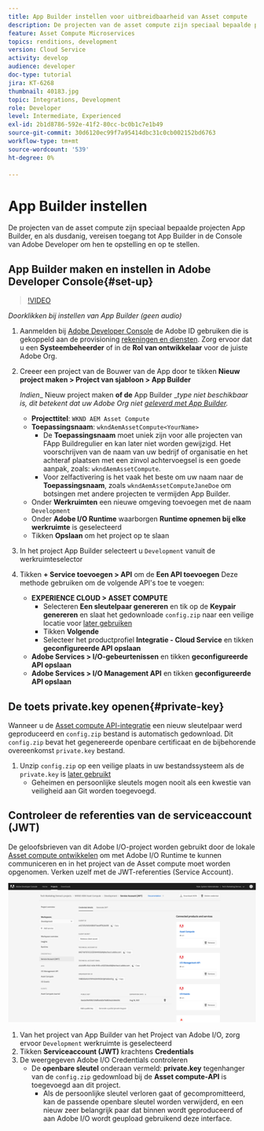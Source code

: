 ```yaml
---
title: App Builder instellen voor uitbreidbaarheid van Asset compute
description: De projecten van de asset compute zijn speciaal bepaalde projecten App Builder, en als dusdanig, vereisen toegang tot App Builder in de Console van Adobe Developer om hen te opstelling en op te stellen.
feature: Asset Compute Microservices
topics: renditions, development
version: Cloud Service
activity: develop
audience: developer
doc-type: tutorial
jira: KT-6268
thumbnail: 40183.jpg
topic: Integrations, Development
role: Developer
level: Intermediate, Experienced
exl-id: 2b1d8786-592e-41f2-80cc-bc0b1c7e1b49
source-git-commit: 30d6120ec99f7a95414dbc31c0cb002152bd6763
workflow-type: tm+mt
source-wordcount: '539'
ht-degree: 0%

---
```


# App Builder instellen

De projecten van de asset compute zijn speciaal bepaalde projecten App Builder, en als dusdanig, vereisen toegang tot App Builder in de Console van Adobe Developer om hen te opstelling en op te stellen.

## App Builder maken en instellen in Adobe Developer Console{#set-up}

>[!VIDEO](https://video.tv.adobe.com/v/40183?quality=12&learn=on)

_Doorklikken bij instellen van App Builder (geen audio)_

1. Aanmelden bij [Adobe Developer Console](https://console.adobe.io) de Adobe ID gebruiken die is gekoppeld aan de provisioning [rekeningen en diensten](./accounts-and-services.md). Zorg ervoor dat u een __Systeembeheerder__ of in de __Rol van ontwikkelaar__ voor de juiste Adobe Org.
1. Creeer een project van de Bouwer van de App door te tikken __Nieuw project maken > Project van sjabloon > App Builder__

   _Indien__ Nieuw project maken __of de__ App Builder __type niet beschikbaar is, dit betekent dat uw Adobe Org niet [geleverd met App Builder](#request-adobe-project-app-builder)._

   + __Projecttitel__: `WKND AEM Asset Compute`
   + __Toepassingsnaam__: `wkndAemAssetCompute<YourName>`
      + De __Toepassingsnaam__ moet uniek zijn voor alle projecten van FApp Buildregulier en kan later niet worden gewijzigd. Het voorschrijven van de naam van uw bedrijf of organisatie en het achteraf plaatsen met een zinvol achtervoegsel is een goede aanpak, zoals: `wkndAemAssetCompute`.
      + Voor zelfactivering is het vaak het beste om uw naam naar de __Toepassingsnaam__, zoals `wkndAemAssetComputeJaneDoe` om botsingen met andere projecten te vermijden App Builder.
   + Onder __Werkruimten__ een nieuwe omgeving toevoegen met de naam `Development`
   + Onder __Adobe I/O Runtime__ waarborgen __Runtime opnemen bij elke werkruimte__ is geselecteerd
   + Tikken __Opslaan__ om het project op te slaan
1. In het project App Builder selecteert u `Development` vanuit de werkruimteselector
1. Tikken __+ Service toevoegen > API__ om de __Een API toevoegen__ Deze methode gebruiken om de volgende API&#39;s toe te voegen:

   + __EXPERIENCE CLOUD > ASSET COMPUTE__
      + Selecteren __Een sleutelpaar genereren__ en tik op de __Keypair genereren__ en slaat het gedownloade `config.zip` naar een veilige locatie voor [later gebruiken](#private-key)
      + Tikken __Volgende__
      + Selecteer het productprofiel __Integratie - Cloud Service__ en tikken __geconfigureerde API opslaan__
   + __Adobe Services > I/O-gebeurtenissen__ en tikken __geconfigureerde API opslaan__
   + __Adobe Services > I/O Management API__ en tikken __geconfigureerde API opslaan__

## De toets private.key openen{#private-key}

Wanneer u de [Asset compute API-integratie](#set-up) een nieuw sleutelpaar werd geproduceerd en `config.zip` bestand is automatisch gedownload. Dit `config.zip` bevat het gegenereerde openbare certificaat en de bijbehorende overeenkomst `private.key` bestand.

1. Unzip `config.zip` op een veilige plaats in uw bestandssysteem als de `private.key` is [later gebruikt](../develop/environment-variables.md)
   + Geheimen en persoonlijke sleutels mogen nooit als een kwestie van veiligheid aan Git worden toegevoegd.

## Controleer de referenties van de serviceaccount (JWT)

De geloofsbrieven van dit Adobe I/O-project worden gebruikt door de lokale [Asset compute ontwikkelen](../develop/development-tool.md) om met Adobe I/O Runtime te kunnen communiceren en in het project van de Asset compute moet worden opgenomen. Verken uzelf met de JWT-referenties (Service Account).

![Referenties Adobe Developer-serviceaccount](./assets/app-builder/service-account.png)

1. Van het project van App Builder van het Project van Adobe I/O, zorg ervoor `Development` werkruimte is geselecteerd
1. Tikken __Serviceaccount (JWT)__ krachtens __Credentials__
1. De weergegeven Adobe I/O Credentials controleren
   + De __openbare sleutel__ onderaan vermeld: __private.key__ tegenhanger van de `config.zip` gedownload bij de __Asset compute-API__ is toegevoegd aan dit project.
      + Als de persoonlijke sleutel verloren gaat of gecompromitteerd, kan de passende openbare sleutel worden verwijderd, en een nieuw zeer belangrijk paar dat binnen wordt geproduceerd of aan Adobe I/O wordt geupload gebruikend deze interface.
